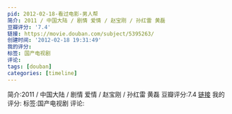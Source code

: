 ```yaml
---
pid: 2012-02-18-看过电影-男人帮
简介: 2011 / 中国大陆 / 剧情 爱情 / 赵宝刚 / 孙红雷 黄磊
豆瓣评分: '7.4'
链接: https://movie.douban.com/subject/5395263/
创建时间: '2012-02-18 19:31:49'
我的评分:
标签: 国产电视剧
评论:
tags: [douban]
categories: [timeline]
---
```

简介:2011 / 中国大陆 / 剧情 爱情 / 赵宝刚 / 孙红雷 黄磊
豆瓣评分:7.4
[链接](https://movie.douban.com/subject/5395263/)
我的评分:
标签:国产电视剧
评论:
